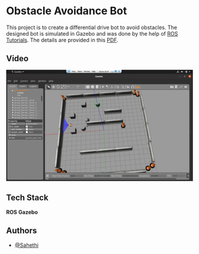 
# Obstacle Avoidance Bot

This project is to create a differential drive bot to avoid obstacles. The designed bot is simulated in Gazebo and was done by the help of [ROS Tutorials](https://www.theconstructsim.com/ros-projects-exploring-ros-using-2-wheeled-robot-part-1/).
The details are provided in this [PDF](https://github.com/Sahethi/ros-assignment/blob/master/Obstacle%20Avoidance%20Using%20ROS%20and%20Gazebo.pdf). 


## Video

[![Video](/assets/robot.png)](https://www.youtube.com/watch?v=sNOSZIfiu6g)

  
## Tech Stack

**ROS** 
**Gazebo**

  
## Authors

- [@Sahethi](https://www.github.com/Sahethi)

  